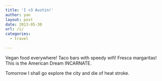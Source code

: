 ```yaml
---
title: 'I <3 Austin!'
author: yan
layout: post
date: 2013-05-30
url: /i/
categories:
  - travel

---
```

Vegan food everywhere! Taco bars with speedy wifi! Fresca margaritas! This is the American Dream INCARNATE. 

Tomorrow I shall go explore the city and die of heat stroke.
